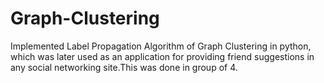 # Graph-Clustering
Implemented Label Propagation Algorithm of Graph Clustering in python, which was later used as an application for providing friend suggestions in any social networking site.This was done in group of 4.
